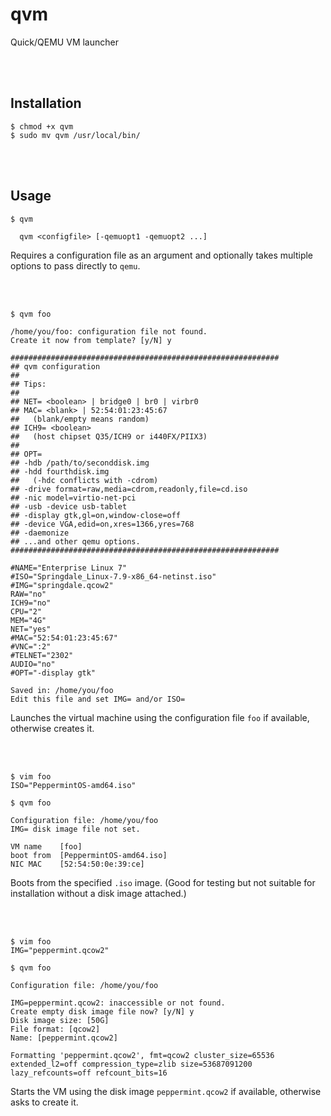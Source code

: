 # qvm
Quick/QEMU VM launcher

<br><br>

## Installation

```
$ chmod +x qvm
$ sudo mv qvm /usr/local/bin/
```

<br><br>

## Usage

```
$ qvm

  qvm <configfile> [-qemuopt1 -qemuopt2 ...]

```

Requires a configuration file as an argument and optionally takes multiple options to pass directly to `qemu`.

<br><br>

```
$ qvm foo

/home/you/foo: configuration file not found.
Create it now from template? [y/N] y

############################################################
## qvm configuration
##
## Tips:
##
## NET= <boolean> | bridge0 | br0 | virbr0
## MAC= <blank> | 52:54:01:23:45:67
##   (blank/empty means random)
## ICH9= <boolean>
##   (host chipset Q35/ICH9 or i440FX/PIIX3)
##
## OPT=
## -hdb /path/to/seconddisk.img
## -hdd fourthdisk.img
##   (-hdc conflicts with -cdrom)
## -drive format=raw,media=cdrom,readonly,file=cd.iso
## -nic model=virtio-net-pci
## -usb -device usb-tablet
## -display gtk,gl=on,window-close=off
## -device VGA,edid=on,xres=1366,yres=768
## -daemonize
## ...and other qemu options.
############################################################

#NAME="Enterprise Linux 7"
#ISO="Springdale_Linux-7.9-x86_64-netinst.iso"
#IMG="springdale.qcow2"
RAW="no"
ICH9="no"
CPU="2"
MEM="4G"
NET="yes"
#MAC="52:54:01:23:45:67"
#VNC=":2"
#TELNET="2302"
AUDIO="no"
#OPT="-display gtk"

Saved in: /home/you/foo
Edit this file and set IMG= and/or ISO=
```

Launches the virtual machine using the configuration file `foo` if available, otherwise creates it.

<br><br>

```
$ vim foo
ISO="PeppermintOS-amd64.iso"
```
```
$ qvm foo

Configuration file: /home/you/foo
IMG= disk image file not set.

VM name    [foo]
boot from  [PeppermintOS-amd64.iso]
NIC MAC    [52:54:50:0e:39:ce]
```

Boots from the specified `.iso` image. (Good for testing but not suitable for installation without a disk image attached.)

<br><br>

```
$ vim foo
IMG="peppermint.qcow2"
```
```
$ qvm foo

Configuration file: /home/you/foo

IMG=peppermint.qcow2: inaccessible or not found.
Create empty disk image file now? [y/N] y
Disk image size: [50G] 
File format: [qcow2] 
Name: [peppermint.qcow2] 

Formatting 'peppermint.qcow2', fmt=qcow2 cluster_size=65536 extended_l2=off compression_type=zlib size=53687091200 lazy_refcounts=off refcount_bits=16
```

Starts the VM using the disk image `peppermint.qcow2` if available, otherwise asks to create it.
